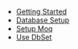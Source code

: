 - [Getting Started](getting-started.md)
- [Database Setup](database-setup.md)
- [Setup Moq](setup-moq.md)
- [Use DbSet](use-dbset.md)

